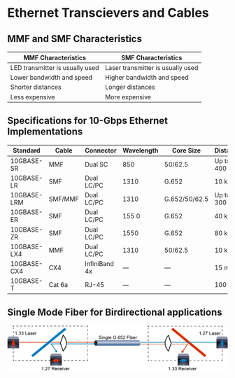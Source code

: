 # Ethernet Transcievers and Cables

## MMF and SMF Characteristics

| MMF Characteristics |  SMF Characteristics |
|---|---|
| LED transmitter is usually used|Laser transmitter is usually used  |
| Lower bandwidth and speed | Higher bandwidth and speed |
| Shorter distances | Longer distances |
| Less expensive | More expensive |

## Specifications for 10-Gbps Ethernet Implementations

| Standard | Cable | Connector | Wavelength | Core Size | Distance |
|---|---|---|---|---|---|
| 10GBASE-SR | MMF | Dual SC | 850 | 50/62.5 | Up to 400 m |
| 10GBASE-LR | SMF | Dual LC/PC | 1310 | G.652 | 10 km |
| 10GBASE-LRM | SMF/MMF | Dual LC/PC | 1310 | G.652/50/62.5 | Up to 300 m |
| 10GBASE-ER | SMF | Dual LC/PC | 155   0 | G.652 | 40 km |
| 10GBASE-ZR | SMF | Dual LC/PC | 1550 | G.652 | 80 km |
| 10GBASE-LX4 | MMF | Dual LC/PC | 1310 | 50/62.5 | 10 km |
| 10GBASE-CX4 | CX4 | InfiniBand 4x | — | — | 15 m |
| 10GBASE-T | Cat 6a | RJ-45 | — | — | 100 m |

## Single Mode Fiber for Birdirectional applications

![Fiber cabling for SMF](https://github.com/gil-ryan/grs-networking-public/blob/master/cisco/ccna/DCICN/img/423cdb2c1a298cebf21ac1c601325785.png)